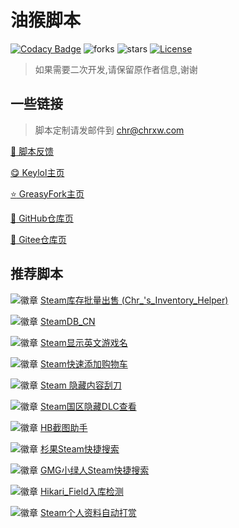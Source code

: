 # 油猴脚本

[![Codacy Badge][codacy_b]][Codacy] ![forks][forks_b] ![stars][stars_b] [![License][license_b]][License]

[codacy_b]: https://app.codacy.com/project/badge/Grade/0c56f19da3ba42118a5b772dde88c088
[codacy]: https://www.codacy.com/gh/chr233/GM_Scripts/dashboard
[forks_b]: https://img.shields.io/github/forks/chr233/GM_Scripts
[stars_b]: https://img.shields.io/github/stars/chr233/GM_Scripts
[license]: https://github.com/chr233/GM_Scripts/blob/master/license
[license_b]: https://img.shields.io/github/license/chr233/GM_Scripts

> 如果需要二次开发,请保留原作者信息,谢谢

## 一些链接

> 脚本定制请发邮件到 [chr@chrxw.com](mailto:chr@chrxw.com)

[:speech_balloon: 脚本反馈](https://blog.chrxw.com/scripts.html)

[:yum: Keylol主页](https://keylol.com/suid-472168)

[:star: GreasyFork主页](https://greasyfork.org/zh-CN/users/719636-chr233)

[:green_book: GitHub仓库页](https://github.com/chr233/GM_Scripts)

[:blue_book: Gitee仓库页](https://gitee.com/chr_a1/gm_scripts)

## 推荐脚本

![徽章](https://img.shields.io/badge/dynamic/json?color=%23990000&label=GreasyFork&query=total_installs&suffix=%20installs&url=https://greasyfork.org/scripts/421283.json) [Steam库存批量出售 (Chr_'s_Inventory_Helper)](https://greasyfork.org/zh-CN/scripts/421283-chr-s-inventory-helper)

![徽章](https://img.shields.io/badge/dynamic/json?color=%23990000&label=GreasyFork&query=total_installs&suffix=%20installs&url=https://greasyfork.org/scripts/437076.json) [SteamDB_CN](https://greasyfork.org/zh-CN/scripts/437076-steamdb-cn)

![徽章](https://img.shields.io/badge/dynamic/json?color=%23990000&label=GreasyFork&query=total_installs&suffix=%20installs&url=https://greasyfork.org/scripts/432102.json) [Steam显示英文游戏名](https://greasyfork.org/zh-CN/scripts/432102-show-english-name)

![徽章](https://img.shields.io/badge/dynamic/json?color=%23990000&label=GreasyFork&query=total_installs&suffix=%20installs&url=https://greasyfork.org/scripts/432190.json) [Steam快速添加购物车](https://greasyfork.org/zh-CN/scripts/432190-fast-add-cart)

![徽章](https://img.shields.io/badge/dynamic/json?color=%23990000&label=GreasyFork&query=total_installs&suffix=%20installs&url=https://greasyfork.org/scripts/422912.json) [Steam 隐藏内容刮刀](https://greasyfork.org/zh-CN/scripts/422912-steam-spoiler-scraper)

![徽章](https://img.shields.io/badge/dynamic/json?color=%23990000&label=GreasyFork&query=total_installs&suffix=%20installs&url=https://greasyfork.org/scripts/434301.json) [Steam国区隐藏DLC查看](https://greasyfork.org/zh-CN/scripts/434301-hidden-dlc-helper)

![徽章](https://img.shields.io/badge/dynamic/json?color=%23990000&label=GreasyFork&query=total_installs&suffix=%20installs&url=https://greasyfork.org/scripts/430634.json) [HB截图助手](https://greasyfork.org/zh-CN/scripts/430634-hb-screenshots)

![徽章](https://img.shields.io/badge/dynamic/json?color=%23990000&label=GreasyFork&query=total_installs&suffix=%20installs&url=https://greasyfork.org/scripts/435346.json) [杉果Steam快捷搜索](https://greasyfork.org/zh-CN/scripts/435346-gmg-steam-search)

![徽章](https://img.shields.io/badge/dynamic/json?color=%23990000&label=GreasyFork&query=total_installs&suffix=%20installs&url=https://greasyfork.org/scripts/431437.json) [GMG小绿人Steam快捷搜索](https://greasyfork.org/zh-CN/scripts/431437-sonkwo-steam-search)

![徽章](https://img.shields.io/badge/dynamic/json?color=%23990000&label=GreasyFork&query=total_installs&suffix=%20installs&url=https://greasyfork.org/scripts/436897.json) [Hikari_Field入库检测](https://greasyfork.org/zh-CN/scripts/436897-hikari-field-helper)

![徽章](https://img.shields.io/badge/dynamic/json?color=%23990000&label=GreasyFork&query=total_installs&suffix=%20installs&url=https://greasyfork.org/scripts/420539.json) [Steam个人资料自动打赏](https://greasyfork.org/zh-CN/scripts/420539-auto-award-profile)
